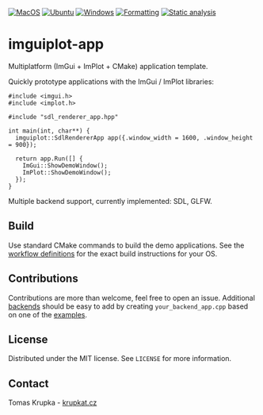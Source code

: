 [![MacOS](https://github.com/krupkat/imguiplot-app/actions/workflows/macos.yml/badge.svg)](https://github.com/krupkat/imguiplot-app/actions/workflows/macos.yml)
[![Ubuntu](https://github.com/krupkat/imguiplot-app/actions/workflows/ubuntu.yml/badge.svg)](https://github.com/krupkat/imguiplot-app/actions/workflows/ubuntu.yml)
[![Windows](https://github.com/krupkat/imguiplot-app/actions/workflows/windows.yml/badge.svg)](https://github.com/krupkat/imguiplot-app/actions/workflows/windows.yml)
[![Formatting](https://github.com/krupkat/imguiplot-app/actions/workflows/clang-format-check.yml/badge.svg)](https://github.com/krupkat/imguiplot-app/actions/workflows/clang-format-check.yml)
[![Static analysis](https://github.com/krupkat/imguiplot-app/actions/workflows/clang-tidy-check.yml/badge.svg)](https://github.com/krupkat/imguiplot-app/actions/workflows/clang-tidy-check.yml)

# imguiplot-app

Multiplatform (ImGui + ImPlot + CMake) application template.

Quickly prototype applications with the ImGui / ImPlot libraries:

```
#include <imgui.h>
#include <implot.h>

#include "sdl_renderer_app.hpp"

int main(int, char**) {
  imguiplot::SdlRendererApp app({.window_width = 1600, .window_height = 900});

  return app.Run([] {
    ImGui::ShowDemoWindow();
    ImPlot::ShowDemoWindow();
  });
}
```

Multiple backend support, currently implemented: SDL, GLFW.

## Build

Use standard CMake commands to build the demo applications. See the [workflow definitions](https://github.com/krupkat/imguiplot-app/tree/main/.github/workflows) for the exact build instructions for your OS.

## Contributions

Contributions are more than welcome, feel free to open an issue. Additional [backends](https://github.com/ocornut/imgui/blob/master/docs/BACKENDS.md) should be easy to add by creating `your_backend_app.cpp` based on one of the [examples](https://github.com/ocornut/imgui/tree/master/examples).

## License

Distributed under the MIT license. See `LICENSE` for more information.

## Contact

Tomas Krupka - [krupkat.cz](https://krupkat.cz)
